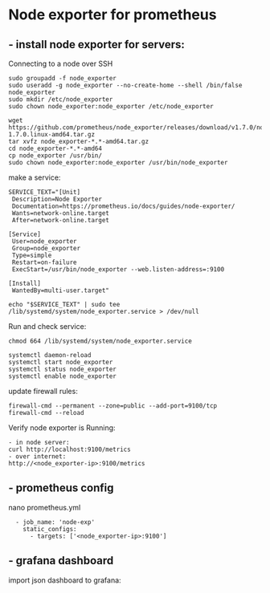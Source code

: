 # Node exporter for prometheus

## - install node exporter for servers:
Connecting to a node over SSH
```
sudo groupadd -f node_exporter
sudo useradd -g node_exporter --no-create-home --shell /bin/false node_exporter
sudo mkdir /etc/node_exporter
sudo chown node_exporter:node_exporter /etc/node_exporter

wget https://github.com/prometheus/node_exporter/releases/download/v1.7.0/node_exporter-1.7.0.linux-amd64.tar.gz
tar xvfz node_exporter-*.*-amd64.tar.gz
cd node_exporter-*.*-amd64
cp node_exporter /usr/bin/
sudo chown node_exporter:node_exporter /usr/bin/node_exporter
```
make a service:
```
SERVICE_TEXT="[Unit]
 Description=Node Exporter
 Documentation=https://prometheus.io/docs/guides/node-exporter/
 Wants=network-online.target
 After=network-online.target

[Service]
 User=node_exporter
 Group=node_exporter
 Type=simple
 Restart=on-failure
 ExecStart=/usr/bin/node_exporter --web.listen-address=:9100

[Install]
 WantedBy=multi-user.target"

echo "$SERVICE_TEXT" | sudo tee /lib/systemd/system/node_exporter.service > /dev/null
```

Run and check service:
```
chmod 664 /lib/systemd/system/node_exporter.service

systemctl daemon-reload
systemctl start node_exporter
systemctl status node_exporter
systemctl enable node_exporter
```
update firewall rules:
```
firewall-cmd --permanent --zone=public --add-port=9100/tcp
firewall-cmd --reload
```
Verify node exporter is Running:
```
- in node server:
curl http://localhost:9100/metrics
- over internet:
http://<node_exporter-ip>:9100/metrics
```

## - prometheus config
nano prometheus.yml
```
  - job_name: 'node-exp'
    static_configs:
      - targets: ['<node_exporter-ip>:9100']
```
## - grafana dashboard
import json dashboard to grafana:


